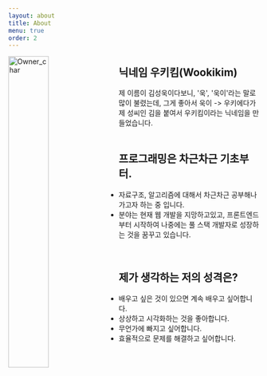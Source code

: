 ```yaml
---
layout: about
title: About
menu: true
order: 2
---
```


<img src='https://github.com/wookikim95/wookikim95.github.io/blob/main/assets/img/owner_char.png?raw=true' alt='Owner_char' style='float:left; width:40%; height:40% ; margin-right:20px'>

## 닉네임 우키킴(Wookikim)

제 이름이 김성욱이다보니, '욱', '욱이'라는 말로 많이 불렸는데, 그게 좋아서 욱이 -> 우키에다가 제 성씨인 김을 붙여서 우키킴이라는 닉네임을 만들었습니다.<br/>
<br/>

## 프로그래밍은 차근차근 기초부터.

- 자료구조, 알고리즘에 대해서 차근차근 공부해나가고자 하는 중 입니다.<br/>
- 분야는 현재 웹 개발을 지망하고있고, 프론트엔드부터 시작하여 나중에는 풀 스택 개발자로 성장하는 것을 꿈꾸고 있습니다.<br/>
<br/>

## 제가 생각하는 저의 성격은?

- 배우고 싶은 것이 있으면 계속 배우고 싶어합니다.
- 상상하고 시각화하는 것을 좋아합니다.
- 무언가에 빠지고 싶어합니다.
- 효율적으로 문제를 해결하고 싶어합니다.